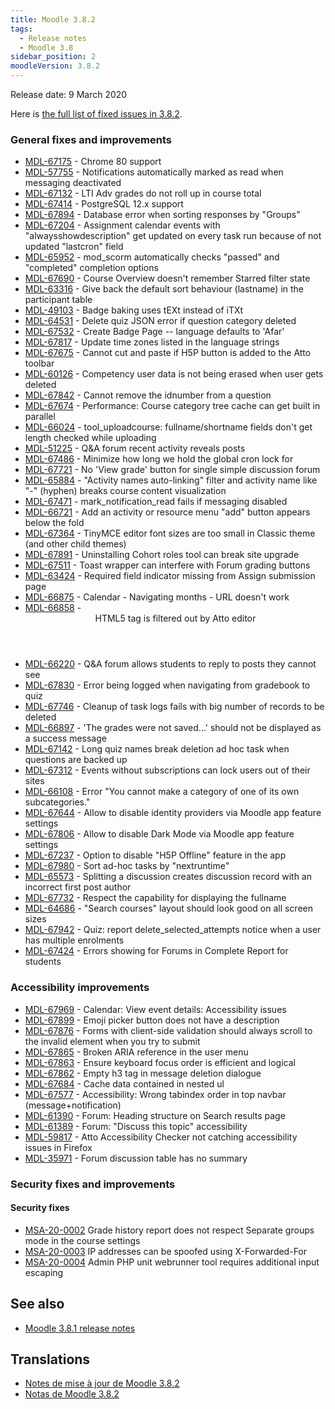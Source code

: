 ```yaml
---
title: Moodle 3.8.2
tags:
  - Release notes
  - Moodle 3.8
sidebar_position: 2
moodleVersion: 3.8.2
---
```

Release date: 9 March 2020

Here is [the full list of fixed issues in 3.8.2](https://tracker.moodle.org/secure/IssueNavigator!executeAdvanced.jspa?jqlQuery=project+%3D+mdl+AND+resolution+%3D+fixed+AND+fixVersion+in+%28%223.8.2%22%29+ORDER+BY+priority+DESC&runQuery=true&clear=true).

### General fixes and improvements

- [MDL-67175](https://tracker.moodle.org/browse/MDL-67175) - Chrome 80 support
- [MDL-57755](https://tracker.moodle.org/browse/MDL-57755) - Notifications automatically marked as read when messaging deactivated
- [MDL-67132](https://tracker.moodle.org/browse/MDL-67132) - LTI Adv grades do not roll up in course total
- [MDL-67414](https://tracker.moodle.org/browse/MDL-67414) - PostgreSQL 12.x support
- [MDL-67894](https://tracker.moodle.org/browse/MDL-67894) - Database error when sorting responses by "Groups"
- [MDL-67204](https://tracker.moodle.org/browse/MDL-67204) - Assignment calendar events with "alwaysshowdescription" get updated on every task run because of not updated "lastcron" field
- [MDL-65952](https://tracker.moodle.org/browse/MDL-65952) - mod_scorm automatically checks "passed" and "completed" completion options
- [MDL-67690](https://tracker.moodle.org/browse/MDL-67690) - Course Overview doesn't remember Starred filter state
- [MDL-63316](https://tracker.moodle.org/browse/MDL-63316) - Give back the default sort behaviour (lastname) in the participant table
- [MDL-49103](https://tracker.moodle.org/browse/MDL-49103) - Badge baking uses tEXt instead of iTXt
- [MDL-64531](https://tracker.moodle.org/browse/MDL-64531) - Delete quiz JSON error if question category deleted
- [MDL-67532](https://tracker.moodle.org/browse/MDL-67532) - Create Badge Page -- language defaults to 'Afar'
- [MDL-67817](https://tracker.moodle.org/browse/MDL-67817) - Update time zones listed in the language strings
- [MDL-67675](https://tracker.moodle.org/browse/MDL-67675) - Cannot cut and paste if H5P button is added to the Atto toolbar
- [MDL-60126](https://tracker.moodle.org/browse/MDL-60126) - Competency user data is not being erased when user gets deleted
- [MDL-67842](https://tracker.moodle.org/browse/MDL-67842) - Cannot remove the idnumber from a question
- [MDL-67674](https://tracker.moodle.org/browse/MDL-67674) - Performance: Course category tree cache can get built in parallel
- [MDL-66024](https://tracker.moodle.org/browse/MDL-66024) - tool_uploadcourse: fullname/shortname fields don't get length checked while uploading
- [MDL-51225](https://tracker.moodle.org/browse/MDL-51225) - Q&A forum recent activity reveals posts
- [MDL-67486](https://tracker.moodle.org/browse/MDL-67486) - Minimize how long we hold the global cron lock for
- [MDL-67721](https://tracker.moodle.org/browse/MDL-67721) - No 'View grade' button for single simple discussion forum
- [MDL-65884](https://tracker.moodle.org/browse/MDL-65884) - "Activity names auto-linking" filter and activity name like "-" (hyphen) breaks course content visualization
- [MDL-67471](https://tracker.moodle.org/browse/MDL-67471) - mark_notification_read fails if messaging disabled
- [MDL-66721](https://tracker.moodle.org/browse/MDL-66721) - Add an activity or resource menu "add" button appears below the fold
- [MDL-67364](https://tracker.moodle.org/browse/MDL-67364) - TinyMCE editor font sizes are too small in Classic theme (and other child themes)
- [MDL-67891](https://tracker.moodle.org/browse/MDL-67891) - Uninstalling Cohort roles tool can break site upgrade
- [MDL-67511](https://tracker.moodle.org/browse/MDL-67511) - Toast wrapper can interfere with Forum grading buttons
- [MDL-63424](https://tracker.moodle.org/browse/MDL-63424) - Required field indicator missing from Assign submission page
- [MDL-66875](https://tracker.moodle.org/browse/MDL-66875) - Calendar - Navigating months - URL doesn't work
- [MDL-66858](https://tracker.moodle.org/browse/MDL-66858) - <header> HTML5 tag is filtered out by Atto editor
- [MDL-66220](https://tracker.moodle.org/browse/MDL-66220) - Q&A forum allows students to reply to posts they cannot see
- [MDL-67830](https://tracker.moodle.org/browse/MDL-67830) - Error being logged when navigating from gradebook to quiz
- [MDL-67746](https://tracker.moodle.org/browse/MDL-67746) - Cleanup of task logs fails with big number of records to be deleted
- [MDL-66897](https://tracker.moodle.org/browse/MDL-66897) - 'The grades were not saved...' should not be displayed as a success message
- [MDL-67142](https://tracker.moodle.org/browse/MDL-67142) - Long quiz names break deletion ad hoc task when questions are backed up
- [MDL-67312](https://tracker.moodle.org/browse/MDL-67312) - Events without subscriptions can lock users out of their sites
- [MDL-66108](https://tracker.moodle.org/browse/MDL-66108) - Error "You cannot make a category of one of its own subcategories."
- [MDL-67644](https://tracker.moodle.org/browse/MDL-67644) - Allow to disable identity providers via Moodle app feature settings
- [MDL-67806](https://tracker.moodle.org/browse/MDL-67806) - Allow to disable Dark Mode via Moodle app feature settings
- [MDL-67237](https://tracker.moodle.org/browse/MDL-67237) - Option to disable "H5P Offline" feature in the app
- [MDL-67980](https://tracker.moodle.org/browse/MDL-67980) - Sort ad-hoc tasks by "nextruntime"
- [MDL-65573](https://tracker.moodle.org/browse/MDL-65573) - Splitting a discussion creates discussion record with an incorrect first post author
- [MDL-67732](https://tracker.moodle.org/browse/MDL-67732) - Respect the capability for displaying the fullname
- [MDL-64686](https://tracker.moodle.org/browse/MDL-64686) - "Search courses" layout should look good on all screen sizes
- [MDL-67942](https://tracker.moodle.org/browse/MDL-67942) - Quiz: report delete_selected_attempts notice when a user has multiple enrolments
- [MDL-67424](https://tracker.moodle.org/browse/MDL-67424) - Errors showing for Forums in Complete Report for students

### Accessibility improvements

- [MDL-67969](https://tracker.moodle.org/browse/MDL-67969) - Calendar: View event details: Accessibility issues
- [MDL-67899](https://tracker.moodle.org/browse/MDL-67899) - Emoji picker button does not have a description
- [MDL-67876](https://tracker.moodle.org/browse/MDL-67876) - Forms with client-side validation should always scroll to the invalid element when you try to submit
- [MDL-67865](https://tracker.moodle.org/browse/MDL-67865) - Broken ARIA reference in the user menu
- [MDL-67863](https://tracker.moodle.org/browse/MDL-67863) - Ensure keyboard focus order is efficient and logical
- [MDL-67862](https://tracker.moodle.org/browse/MDL-67862) - Empty h3 tag in message deletion dialogue
- [MDL-67684](https://tracker.moodle.org/browse/MDL-67684) - Cache data contained in nested ul
- [MDL-67577](https://tracker.moodle.org/browse/MDL-67577) - Accessibility: Wrong tabindex order in top navbar (message+notification)
- [MDL-61390](https://tracker.moodle.org/browse/MDL-61390) - Forum: Heading structure on Search results page
- [MDL-61389](https://tracker.moodle.org/browse/MDL-61389) - Forum: "Discuss this topic" accessibility
- [MDL-59817](https://tracker.moodle.org/browse/MDL-59817) - Atto Accessibility Checker not catching accessibility issues in Firefox
- [MDL-35971](https://tracker.moodle.org/browse/MDL-35971) - Forum discussion table has no summary

### Security fixes and improvements

#### Security fixes

- [MSA-20-0002](https://moodle.org/mod/forum/discuss.php?d=398350) Grade history report does not respect Separate groups mode in the course settings
- [MSA-20-0003](https://moodle.org/mod/forum/discuss.php?d=398351) IP addresses can be spoofed using X-Forwarded-For
- [MSA-20-0004](https://moodle.org/mod/forum/discuss.php?d=398352) Admin PHP unit webrunner tool requires additional input escaping

## See also

- [Moodle 3.8.1 release notes](/general/releases/3.8/3.8.1)

## Translations

- [Notes de mise à jour de Moodle 3.8.2](https://docs.moodle.org/fr/Notes_de_mise_à_jour_de_Moodle_3.8.2)
- [Notas de Moodle 3.8.2](https://docs.moodle.org/es/Notas_de_Moodle_3.8.2)
